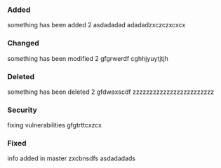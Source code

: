 ### Added
something has been added 2
asdadadad
adadadzxczczxcxcx

### Changed
something has been modified 2
gfgrwerdf
cghhjyuytjtjh

### Deleted
something has been deleted 2
gfdwaxscdf
zzzzzzzzzzzzzzzzzzzzzzzz

### Security
fixing vulnerabilities
gfgtrttcxzcx

### Fixed
info added in master
zxcbnsdfs
asdadadads


